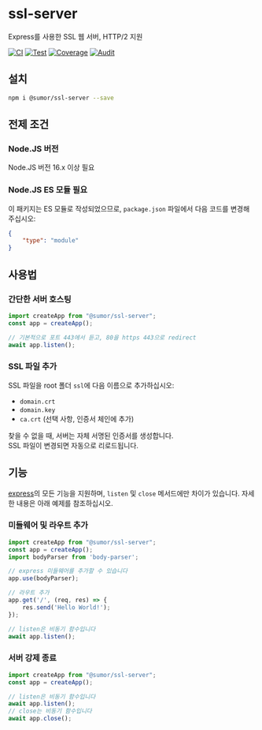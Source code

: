 # ssl-server
Express를 사용한 SSL 웹 서버, HTTP/2 지원

[![CI](https://github.com/sumor-cloud/ssl-server/actions/workflows/ci.yml/badge.svg)](https://github.com/sumor-cloud/ssl-server/actions/workflows/ci.yml)
[![Test](https://github.com/sumor-cloud/ssl-server/actions/workflows/ut.yml/badge.svg)](https://github.com/sumor-cloud/ssl-server/actions/workflows/ut.yml)
[![Coverage](https://github.com/sumor-cloud/ssl-server/actions/workflows/coverage.yml/badge.svg)](https://github.com/sumor-cloud/ssl-server/actions/workflows/coverage.yml)
[![Audit](https://github.com/sumor-cloud/ssl-server/actions/workflows/audit.yml/badge.svg)](https://github.com/sumor-cloud/ssl-server/actions/workflows/audit.yml)

## 설치
```bash
npm i @sumor/ssl-server --save
```

## 전제 조건

### Node.JS 버전
Node.JS 버전 16.x 이상 필요

### Node.JS ES 모듈 필요
이 패키지는 ES 모듈로 작성되었으므로, ```package.json``` 파일에서 다음 코드를 변경해 주십시오:
```json
{
    "type": "module"
}
```

## 사용법

### 간단한 서버 호스팅

```javascript
import createApp from "@sumor/ssl-server";
const app = createApp();

// 기본적으로 포트 443에서 듣고, 80을 https 443으로 redirect
await app.listen();
```


### SSL 파일 추가
SSL 파일을 root 폴더 ```ssl```에 다음 이름으로 추가하십시오:
- ```domain.crt```
- ```domain.key```
- ```ca.crt``` (선택 사항, 인증서 체인에 추가)

찾을 수 없을 때, 서버는 자체 서명된 인증서를 생성합니다.  
SSL 파일이 변경되면 자동으로 리로드됩니다.

## 기능

[express](https://www.npmjs.com/package/express)의 모든 기능을 지원하며, ```listen``` 및 ```close``` 메서드에만 차이가 있습니다. 자세한 내용은 아래 예제를 참조하십시오.

### 미들웨어 및 라우트 추가

```javascript
import createApp from "@sumor/ssl-server";
const app = createApp();
import bodyParser from 'body-parser';

// express 미들웨어를 추가할 수 있습니다
app.use(bodyParser);

// 라우트 추가
app.get('/', (req, res) => {
    res.send('Hello World!');
});

// listen은 비동기 함수입니다
await app.listen();
```

### 서버 강제 종료

```javascript
import createApp from "@sumor/ssl-server";
const app = createApp();

// listen은 비동기 함수입니다
await app.listen();
// close는 비동기 함수입니다
await app.close();
```